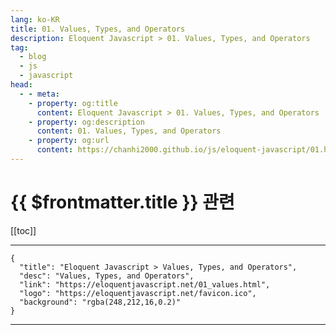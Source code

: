 ```yaml
---
lang: ko-KR
title: 01. Values, Types, and Operators
description: Eloquent Javascript > 01. Values, Types, and Operators
tag: 
  - blog
  - js
  - javascript
head:
  - - meta:
    - property: og:title
      content: Eloquent Javascript > 01. Values, Types, and Operators
    - property: og:description
      content: 01. Values, Types, and Operators
    - property: og:url
      content: https://chanhi2000.github.io/js/eloquent-javascript/01.html
---
```


# {{ $frontmatter.title }} 관련

[[toc]]

---

```component VPCard
{
  "title": "Eloquent Javascript > Values, Types, and Operators",
  "desc": "Values, Types, and Operators",
  "link": "https://eloquentjavascript.net/01_values.html",
  "logo": "https://eloquentjavascript.net/favicon.ico",
  "background": "rgba(248,212,16,0.2)"
}
```

---

<TagLinks />